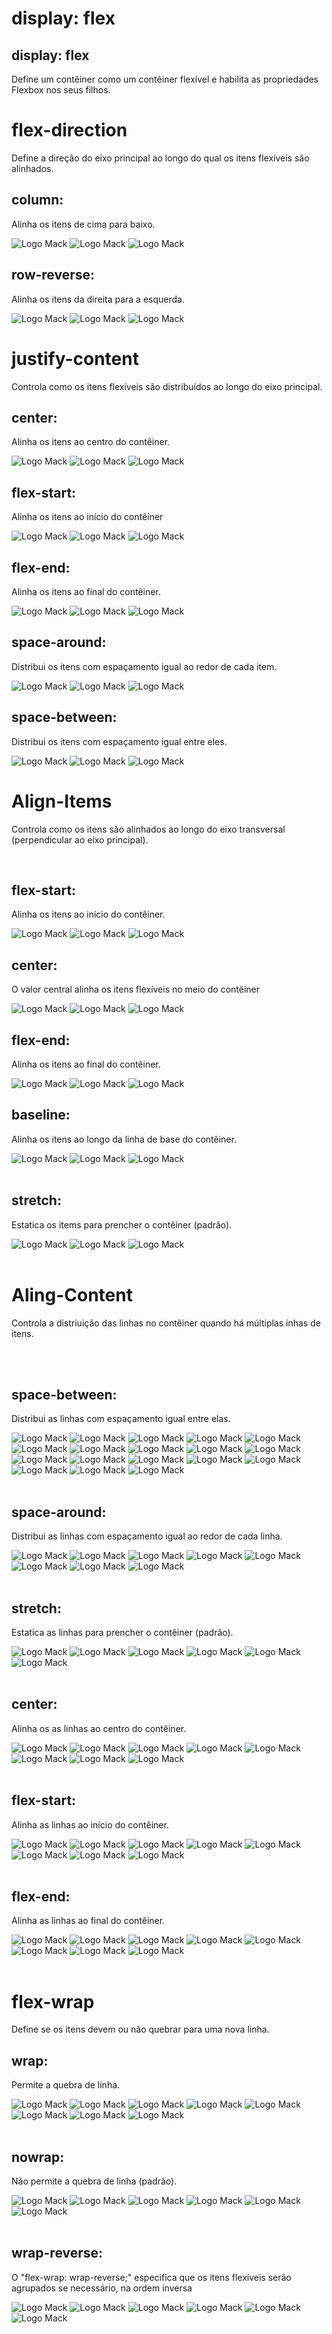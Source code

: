 <!DOCTYPE html>
<html lang="br">
<head>
    <meta charset="UTF-8">
    <meta name="viewport" content="width=device-width, initial-scale=1.0">
    <title>POC 1 - Flexbox</title>
    <link rel="stylesheet" href="style.css">
</head>
<body>
    <!-- 1 ITEM -->
    <h1>display: flex</h1>
    <h2>display: flex</h2>
    <p>Define um contêiner como um contêiner flexível e habilita as propriedades Flexbox nos seus filhos.</p> 
    <div class="cont1">
    </div>
    <!-- 2 ITEM -->
    <h1>flex-direction</h1>
    <p>Define a direção do eixo principal ao longo do qual os itens flexíveis são alinhados.</p> 
    <h2>column:</h2>
    <p>Alinha os itens de cima para baixo.</p> 
    <div class="cont1">
        <div class="column"> 
            <img src="LogoDeMackenzie.png" alt="Logo Mack" >
            <img src="LogoDeMackenzie.png" alt="Logo Mack" >
            <img src="LogoDeMackenzie.png" alt="Logo Mack" >
        </div>
    </div>
    <h2>row-reverse:</h2>
    <p>Alinha os itens da direita para a esquerda.</p> 
    <div class="cont2">
        <div class="row-reverse">  
            <img src="LogoDeMackenzie.png" alt="Logo Mack">
            <img src="LogoDeMackenzie.png" alt="Logo Mack">
            <img src="LogoDeMackenzie.png" alt="Logo Mack">
        </div>
    </div>
    <!-- 3 ITEM -->
    <h1>justify-content</h1>
    <p>Controla como os itens flexíveis são distribuídos ao longo do eixo principal.</p>
    <h2>center:</h2>
    <p> Alinha os itens ao centro do contêiner.</p> 
    <div class="cont30">
        <img src="LogoDeMackenzie.png" alt="Logo Mack">
        <img src="LogoDeMackenzie.png" alt="Logo Mack">
        <img src="LogoDeMackenzie.png" alt="Logo Mack">
    </div>  
    <h2>flex-start:</h2>
    <p>Alinha os itens ao início do contêiner</p> 
    <div class="cont31">
        <img src="LogoDeMackenzie.png" alt="Logo Mack">
        <img src="LogoDeMackenzie.png" alt="Logo Mack">
        <img src="LogoDeMackenzie.png" alt="Logo Mack">
    </div>
    <h2>flex-end: </h2>
    <p>Alinha os itens ao final do contêiner.</p> 
    <div class="cont32">
        <img src="LogoDeMackenzie.png" alt="Logo Mack">
        <img src="LogoDeMackenzie.png" alt="Logo Mack">
        <img src="LogoDeMackenzie.png" alt="Logo Mack">
    </div>
    <h2>space-around:</h2>
    <p> Distribui os itens com espaçamento igual ao redor de cada item.</p> 
    <div class="cont33">
        <img src="LogoDeMackenzie.png" alt="Logo Mack">
        <img src="LogoDeMackenzie.png" alt="Logo Mack">
        <img src="LogoDeMackenzie.png" alt="Logo Mack">
    </div>
    <h2>space-between: </h2>
    <p>Distribui os itens com espaçamento igual entre eles.</p> 
    <div class="cont34">
        <img src="LogoDeMackenzie.png" alt="Logo Mack">
        <img src="LogoDeMackenzie.png" alt="Logo Mack">
        <img src="LogoDeMackenzie.png" alt="Logo Mack">
    </div>
    <!-- 4 ITEM-->
    <h1>Align-Items</h1>
    <p>Controla como os itens são alinhados ao longo do eixo transversal (perpendicular ao eixo principal).</p><br>
    <h2>flex-start:</h2>
    <p>Alinha os itens ao início do contêiner.</p> 
    <div class="cont40">
        <img src="LogoDeMackenzie.png" alt="Logo Mack">
        <img src="LogoDeMackenzie.png" alt="Logo Mack">
        <img src="LogoDeMackenzie.png" alt="Logo Mack">
    </div>
    <h2>center:</h2>
    <p>O valor central alinha os itens flexíveis no meio do contêiner</p> 
    <div class="cont41">
        <img src="LogoDeMackenzie.png" alt="Logo Mack">
        <img src="LogoDeMackenzie.png" alt="Logo Mack">
        <img src="LogoDeMackenzie.png" alt="Logo Mack">
    </div>
    <h2>flex-end:</h2>
    <p>Alinha os itens ao final do contêiner.</p>
    <div class="cont42">    
        <img src="LogoDeMackenzie.png" alt="Logo Mack">
        <img src="LogoDeMackenzie.png" alt="Logo Mack">
        <img src="LogoDeMackenzie.png" alt="Logo Mack">
    </div>
    <h2>baseline:</h2>
    <p>Alinha os itens ao longo da linha de base do contêiner.</p>
    <div class="cont44">
        <img src="LogoDeMackenzie.png" alt="Logo Mack" class="imagconte44">
        <img src="LogoDeMackenzie.png" alt="Logo Mack">
        <img src="LogoDeMackenzie.png" alt="Logo Mack" class="imagconte444">
    </div><br>
    <h2>stretch:</h2>
    <p>Estatica os items para prencher o contêiner (padrão).</p>
    <div class="cont45">
        <img src="LogoDeMackenzie.png" alt="Logo Mack">
        <img src="LogoDeMackenzie.png" alt="Logo Mack">
        <img src="LogoDeMackenzie.png" alt="Logo Mack">
    </div><br>
    <!-- 5 ITEM -->
    <h1>Aling-Content</h1>
    <p>Controla a distriuição das linhas no contêiner quando há múltiplas inhas de itens.</p><br><br>
    <h2>space-between:</h2>
    <p>Distribui as linhas com espaçamento igual entre elas.</p>
    <div class="cont50">
        <img src="LogoDeMackenzie.png" alt="Logo Mack">
        <img src="LogoDeMackenzie.png" alt="Logo Mack">
        <img src="LogoDeMackenzie.png" alt="Logo Mack">
        <img src="LogoDeMackenzie.png" alt="Logo Mack">
        <img src="LogoDeMackenzie.png" alt="Logo Mack">
        <img src="LogoDeMackenzie.png" alt="Logo Mack">
        <img src="LogoDeMackenzie.png" alt="Logo Mack">
        <img src="LogoDeMackenzie.png" alt="Logo Mack">
        <img src="LogoDeMackenzie.png" alt="Logo Mack">
        <img src="LogoDeMackenzie.png" alt="Logo Mack">
        <img src="LogoDeMackenzie.png" alt="Logo Mack">
        <img src="LogoDeMackenzie.png" alt="Logo Mack">
        <img src="LogoDeMackenzie.png" alt="Logo Mack">
        <img src="LogoDeMackenzie.png" alt="Logo Mack">
        <img src="LogoDeMackenzie.png" alt="Logo Mack">
        <img src="LogoDeMackenzie.png" alt="Logo Mack">
        <img src="LogoDeMackenzie.png" alt="Logo Mack">
        <img src="LogoDeMackenzie.png" alt="Logo Mack">
    </div><br>
    <h2>space-around:</h2>
    <p>Distribui as linhas com espaçamento igual ao redor de cada linha.</p>
    <div class="cont51">
        <img src="LogoDeMackenzie.png" alt="Logo Mack">
        <img src="LogoDeMackenzie.png" alt="Logo Mack">
        <img src="LogoDeMackenzie.png" alt="Logo Mack">
        <img src="LogoDeMackenzie.png" alt="Logo Mack">
        <img src="LogoDeMackenzie.png" alt="Logo Mack">
        <img src="LogoDeMackenzie.png" alt="Logo Mack">
        <img src="LogoDeMackenzie.png" alt="Logo Mack">
        <img src="LogoDeMackenzie.png" alt="Logo Mack">
    </div><br>
    <h2>stretch:</h2>
    <p>Estatica as linhas para prencher o contêiner (padrão).</p>
    <div class="cont52">
        <img src="LogoDeMackenzie.png" alt="Logo Mack">
        <img src="LogoDeMackenzie.png" alt="Logo Mack">
        <img src="LogoDeMackenzie.png" alt="Logo Mack">
        <img src="LogoDeMackenzie.png" alt="Logo Mack">
        <img src="LogoDeMackenzie.png" alt="Logo Mack">
        <img src="LogoDeMackenzie.png" alt="Logo Mack">
    </div><br>
    <h2>center:</h2>
    <p>Alinha os as linhas ao centro do contêiner.</p>
    <div class="cont53">
        <img src="LogoDeMackenzie.png" alt="Logo Mack">
        <img src="LogoDeMackenzie.png" alt="Logo Mack">
        <img src="LogoDeMackenzie.png" alt="Logo Mack">
        <img src="LogoDeMackenzie.png" alt="Logo Mack">
        <img src="LogoDeMackenzie.png" alt="Logo Mack">
        <img src="LogoDeMackenzie.png" alt="Logo Mack">
        <img src="LogoDeMackenzie.png" alt="Logo Mack">
        <img src="LogoDeMackenzie.png" alt="Logo Mack">
    </div><br>
    <h2>flex-start:</h2>
    <p>Alinha as linhas ao início do contêiner.</p>
    <div class="cont54">
        <img src="LogoDeMackenzie.png" alt="Logo Mack">
        <img src="LogoDeMackenzie.png" alt="Logo Mack">
        <img src="LogoDeMackenzie.png" alt="Logo Mack">
        <img src="LogoDeMackenzie.png" alt="Logo Mack">
        <img src="LogoDeMackenzie.png" alt="Logo Mack">
        <img src="LogoDeMackenzie.png" alt="Logo Mack">
        <img src="LogoDeMackenzie.png" alt="Logo Mack">
        <img src="LogoDeMackenzie.png" alt="Logo Mack">
    </div><br>
    <h2>flex-end:</h2>
    <p>Alinha as linhas ao final do contêiner.</p>
    <div class="cont55">
        <img src="LogoDeMackenzie.png" alt="Logo Mack">
        <img src="LogoDeMackenzie.png" alt="Logo Mack">
        <img src="LogoDeMackenzie.png" alt="Logo Mack">
        <img src="LogoDeMackenzie.png" alt="Logo Mack">
        <img src="LogoDeMackenzie.png" alt="Logo Mack">
        <img src="LogoDeMackenzie.png" alt="Logo Mack">
        <img src="LogoDeMackenzie.png" alt="Logo Mack">
        <img src="LogoDeMackenzie.png" alt="Logo Mack">
    </div><br>
    <!-- 6 ITEM -->
    <h1>flex-wrap</h1>
    <p>Define se os itens devem ou não quebrar para uma nova linha.</p>
    <h2>wrap:</h2>
    <p>Permite a quebra de linha.</p>
    <div class="cont60">
        <img src="LogoDeMackenzie.png" alt="Logo Mack">
        <img src="LogoDeMackenzie.png" alt="Logo Mack">
        <img src="LogoDeMackenzie.png" alt="Logo Mack">
        <img src="LogoDeMackenzie.png" alt="Logo Mack">
        <img src="LogoDeMackenzie.png" alt="Logo Mack">
        <img src="LogoDeMackenzie.png" alt="Logo Mack">
        <img src="LogoDeMackenzie.png" alt="Logo Mack">
        <img src="LogoDeMackenzie.png" alt="Logo Mack">
    </div><br>
    <h2>nowrap:</h2>
    <p>Não permite a quebra de linha (padrão).</p>
    <div class="cont61">
        <img src="LogoDeMackenzie.png" alt="Logo Mack">
        <img src="LogoDeMackenzie.png" alt="Logo Mack">
        <img src="LogoDeMackenzie.png" alt="Logo Mack">
        <img src="LogoDeMackenzie.png" alt="Logo Mack">
        <img src="LogoDeMackenzie.png" alt="Logo Mack">
        <img src="LogoDeMackenzie.png" alt="Logo Mack">
    </div><br>
    <h2>wrap-reverse:</h2>
    <p>O "flex-wrap: wrap-reverse;" especifica que os itens flexíveis serão agrupados se necessário, na ordem inversa</p>
    <div class="cont62">
        <img src="LogoDeMackenzie.png" alt="Logo Mack">
        <img src="LogoDeMackenzie.png" alt="Logo Mack">
        <img src="LogoDeMackenzie.png" alt="Logo Mack">
        <img src="LogoDeMackenzie.png" alt="Logo Mack">
        <img src="LogoDeMackenzie.png" alt="Logo Mack">
        <img src="LogoDeMackenzie.png" alt="Logo Mack">
    </div>
</body>
</html>



